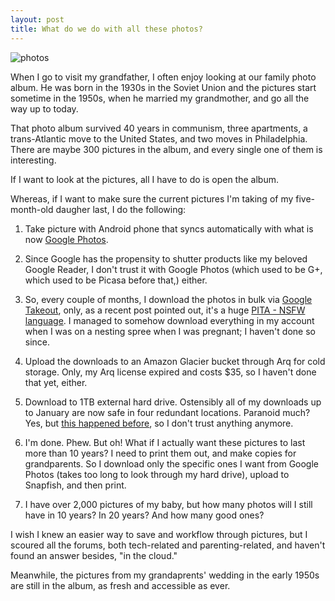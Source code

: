 ```yaml
---
layout: post
title: What do we do with all these photos? 
---
```


![photos](https://raw.githubusercontent.com/veekaybee/veekaybee.github.io/master/images/littleme.jpg)

When I go to visit my grandfather, I often enjoy looking at our family photo album. He was born in the 1930s in the Soviet Union and the pictures start sometime in the 1950s, when he married my grandmother, and go all the way up to today.

That photo album survived 40 years in communism, three apartments, a trans-Atlantic move to the United States, and two moves in Philadelphia. There are maybe 300 pictures in the album, and every single one of them is interesting. 

If I want to look at the pictures, all I have to do is open the album. 

Whereas, if I want to make sure the current pictures I'm taking of my five-month-old daugher last, I do the following: 

1. Take picture with Android phone that syncs automatically with what is now [Google Photos](http://techcrunch.com/2015/06/01/google-photos-reminder-smile-its-free-youre-the-product/). 

2. Since Google has the propensity to shutter products like my beloved Google Reader, I don't trust it with Google Photos (which used to be G+, which used to be Picasa before that,) either.

3. So, every couple of months, I download the photos in bulk via [Google Takeout](https://www.google.com/settings/takeout), only, as a recent post pointed out, it's a huge [PITA - NSFW language](http://cbloomrants.blogspot.com/2015/05/05-10-15-did-i-ever-mention-that-i.html).  I managed to somehow download everything in my account when I was on a nesting spree when I was pregnant; I haven't done so since. 

4. Upload the downloads to an Amazon Glacier bucket through Arq for cold storage. Only, my Arq license expired and costs $35, so I haven't done that yet, either. 

5. Download to 1TB external hard drive. Ostensibly all of my downloads up to January are now safe in four redundant locations. Paranoid much? Yes, but [this happened before](http://www.wired.com/2012/08/apple-amazon-mat-honan-hacking/), so I don't trust anything anymore. 

6. I'm done. Phew. But oh! What if I actually want these pictures to last more than 10 years? I need to print them out, and make copies for grandparents.  So I download only the specific ones I want from Google Photos (takes too long to look through my hard drive), upload to Snapfish, and then print. 

7. I have over 2,000 pictures of my baby, but how many photos will I still have in 10 years? In 20 years? And how many good ones? 

I wish I knew an easier way to save and workflow through pictures, but I scoured all the forums, both tech-related and parenting-related, and haven't found an answer besides, "in the cloud." 

Meanwhile, the pictures from my grandaprents' wedding in the early 1950s are still in the album, as fresh and accessible as ever. 




